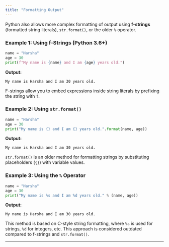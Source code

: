 ```yaml
---
title: "Formatting Output"
---
```


Python also allows more complex formatting of output using **f-strings** (formatted string literals), `str.format()`, or the older `%` operator.

### Example 1: Using f-Strings (Python 3.6+)
```python
name = "Harsha"
age = 30
print(f"My name is {name} and I am {age} years old.")
```

**Output:**
```
My name is Harsha and I am 30 years old.
```

F-strings allow you to embed expressions inside string literals by prefixing the string with `f`.

### Example 2: Using `str.format()`
```python
name = "Harsha"
age = 30
print("My name is {} and I am {} years old.".format(name, age))
```

**Output:**
```
My name is Harsha and I am 30 years old.
```

`str.format()` is an older method for formatting strings by substituting placeholders (`{}`) with variable values.

### Example 3: Using the `%` Operator
```python
name = "Harsha"
age = 30
print("My name is %s and I am %d years old." % (name, age))
```

**Output:**
```
My name is Harsha and I am 30 years old.
```

This method is based on C-style string formatting, where `%s` is used for strings, `%d` for integers, etc. This approach is considered outdated compared to f-strings and `str.format()`.

---